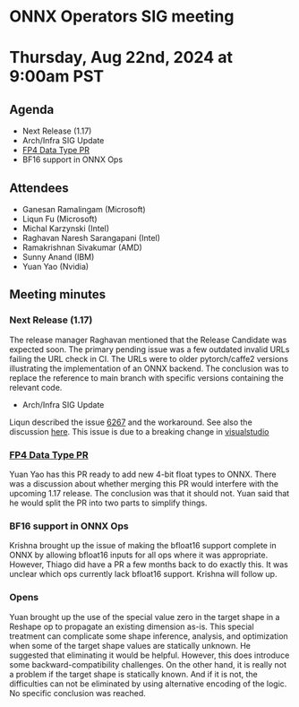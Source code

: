 # ONNX Operators SIG meeting
# Thursday, Aug 22nd, 2024 at 9:00am PST

## Agenda

* Next Release (1.17)
* Arch/Infra SIG Update
* [FP4 Data Type PR](https://github.com/onnx/onnx/pull/6283)
* BF16 support in ONNX Ops

## Attendees

* Ganesan Ramalingam (Microsoft)
* Liqun Fu (Microsoft)
* Michal Karzynski (Intel)
* Raghavan Naresh Sarangapani (Intel)
* Ramakrishnan Sivakumar (AMD)
* Sunny Anand (IBM)
* Yuan Yao (Nvidia)

## Meeting minutes

### Next Release (1.17)

The release manager Raghavan mentioned that the Release Candidate was expected
soon. The primary pending issue was a few outdated invalid URLs failing the URL
check in CI. The URLs were to older pytorch/caffe2 versions illustrating the
implementation of an ONNX backend. The conclusion was to replace the reference
to main branch with specific versions containing the relevant code.

* Arch/Infra SIG Update

Liqun described the issue [6267](https://github.com/onnx/onnx/issues/6267#issuecomment-2269555846) and the workaround. See also the
discussion [here](https://github.com/actions/runner-images/issues/10396).
This issue is due to a breaking change in
[visualstudio](https://learn.microsoft.com/en-us/visualstudio/releases/2022/release-notes-v17.10)


### [FP4 Data Type PR](https://github.com/onnx/onnx/pull/6283)

Yuan Yao has this PR ready to add new 4-bit float types to ONNX. There was a discussion about
whether merging this PR would interfere with the upcoming 1.17 release. The conclusion was
that it should not. Yuan said that he would split the PR into two parts to simplify things.

### BF16 support in ONNX Ops

Krishna brought up the issue of making the bfloat16 support complete in ONNX by allowing
bfloat16 inputs for all ops where it was appropriate. However, Thiago did have a PR a few
months back to do exactly this. It was unclear which ops currently lack bfloat16 support.
Krishna will follow up.

### Opens

Yuan brought up the use of the special value zero in the target shape in a Reshape op to
propagate an existing dimension as-is. This special treatment can complicate some shape
inference, analysis, and optimization when some of the target shape values are statically
unknown. He suggested that eliminating it would be helpful. However, this does introduce
some backward-compatibility challenges. On the other hand, it is really not a problem
if the target shape is statically known. And if it is not, the difficulties can not be
eliminated by using alternative encoding of the logic. No specific conclusion was reached.
